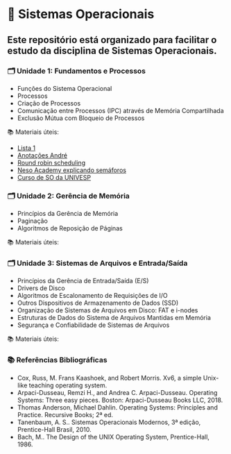 # 📘 Sistemas Operacionais
## Este repositório está organizado para facilitar o estudo da disciplina de Sistemas Operacionais.

### 🗂️ Unidade 1: Fundamentos e Processos
- Funções do Sistema Operacional
- Processos
- Criação de Processos
- Comunicação entre Processos (IPC) através de Memória Compartilhada
- Exclusão Mútua com Bloqueio de Processos

📚 Materiais úteis:
- [Lista 1](https://github.com/Androthorn/SO-UFCG/blob/main/Unidade_1/LISTA%201%20Sistemas%20Operacionais.pdf)
- [Anotações André](https://github.com/Androthorn/SO-UFCG/blob/main/Unidade_1/Estudos_U1.pdf)
- [Round robin scheduling](https://www.studytonight.com/operating-system/round-robin-scheduling)
- [Neso Academy explicando semáforos](https://www.youtube.com/watch?v=XDIOC2EY5JE)
- [Curso de SO da UNIVESP](https://www.youtube.com/watch?v=Rl6HhDvW984&list=PLxI8Can9yAHeK7GUEGxMsqoPRmJKwI9Jw&index=1)


### 🗂️ Unidade 2: Gerência de Memória
- Princípios da Gerência de Memória
- Paginação
- Algoritmos de Reposição de Páginas

📚 Materiais úteis:

### 🗂️ Unidade 3: Sistemas de Arquivos e Entrada/Saída
- Princípios da Gerência de Entrada/Saída (E/S)
- Drivers de Disco
- Algoritmos de Escalonamento de Requisições de I/O
- Outros Dispositivos de Armazenamento de Dados (SSD)
- Organização de Sistemas de Arquivos em Disco: FAT e i-nodes
- Estruturas de Dados do Sistema de Arquivos Mantidas em Memória
- Segurança e Confiabilidade de Sistemas de Arquivos

📚 Materiais úteis:

### 📚 Referências Bibliográficas
- Cox, Russ, M. Frans Kaashoek, and Robert Morris. Xv6, a simple Unix-like teaching operating system.
- Arpaci-Dusseau, Remzi H., and Andrea C. Arpaci-Dusseau. Operating Systems: Three easy pieces. Boston: Arpaci-Dusseau Books LLC, 2018.
- Thomas Anderson, Michael Dahlin. Operating Systems: Principles and Practice. Recursive Books; 2ª ed.
- Tanenbaum, A. S.. Sistemas Operacionais Modernos, 3ª edição, Prentice-Hall Brasil, 2010.
- Bach, M.. The Design of the UNIX Operating System, Prentice-Hall, 1986.
